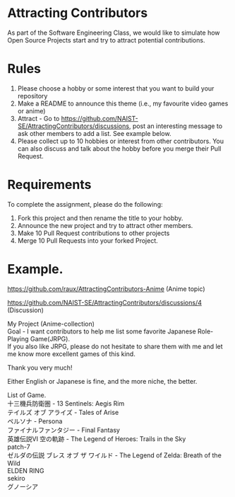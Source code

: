 # Attracting Contributors
As part of the Software Engineering Class, we would like to simulate how Open Source Projects start and try to attract potential contributions.

# Rules

1. Please choose a hobby or some interest that you want to build your repository
2. Make a README to announce this theme (i.e., my favourite video games or anime)
3. Attract - Go to https://github.com/NAIST-SE/AttractingContributors/discussions, post an interesting message to ask other members to add a list. See example below.
4. Please collect up to 10 hobbies or interest from other contributors. You can also discuss and talk about the hobby before you merge their Pull Request.

# Requirements
To complete the assignment, please do the following:
1. Fork this project and then rename the title to your hobby. 
2. Announce the new project and try to attract other members.
3. Make 10 Pull Request contributions to other projects
4. Merge 10 Pull Requests into your forked Project.

# Example. 
https://github.com/raux/AttractingContributors-Anime (Anime topic)

https://github.com/NAIST-SE/AttractingContributors/discussions/4 (Discussion)

My Project (Anime-collection)<br/>
Goal - I want contributors to help me list some favorite Japanese Role-Playing Game(JRPG).<br/>
If you also like JRPG, please do not hesitate to share them with me and let me know more excellent games of this kind. <br/>

Thank you very much!

Either English or Japanese is fine, and the more niche, the better.

List of Game.<br/>
十三機兵防衛圏 - 13 Sentinels: Aegis Rim<br/>
テイルズ オブ アライズ - Tales of Arise<br/>
ペルソナ - Persona<br/>
ファイナルファンタジー - Final Fantasy<br/>
英雄伝説VI 空の軌跡 - The Legend of Heroes: Trails in the Sky<br/>
patch-7<br/>
ゼルダの伝説 ブレス オブ ザ ワイルド - The Legend of Zelda: Breath of the Wild<br/>
ELDEN RING<br/>
sekiro<br/>
グノーシア<br/>


